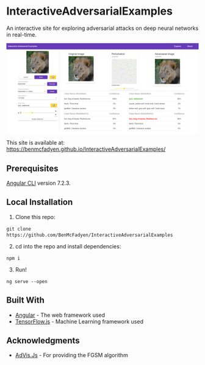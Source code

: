 # InteractiveAdversarialExamples

An interactive site for exploring adversarial attacks on deep neural networks in real-time.

![explore](https://github.com/BenMcFadyen/InteractiveAdversarialExamples/blob/master/src/assets/about_images/explore.png)

This site is available at: https://benmcfadyen.github.io/InteractiveAdversarialExamples/

## Prerequisites

[Angular CLI](https://github.com/angular/angular-cli) version 7.2.3.


## Local Installation 

1. Clone this repo:

```
git clone https://github.com/BenMcFadyen/InteractiveAdversarialExamples
```

2. cd into the repo and install dependencies:

```
npm i
```

3. Run!

```
ng serve --open
```


## Built With

* [Angular](https://angular.io/) - The web framework used
* [TensorFlow.js](https://www.tensorflow.org/js) - Machine Learning framework used


## Acknowledgments

* [AdVis.Js](https://github.com/jaxball/advis.js) - For providing the FGSM algorithm 

